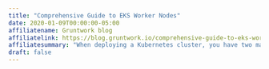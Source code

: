 ```yaml
---
title: "Comprehensive Guide to EKS Worker Nodes"
date: 2020-01-09T00:00:00-05:00
affiliatename: Gruntwork blog
affiliatelink: https://blog.gruntwork.io/comprehensive-guide-to-eks-worker-nodes-94e241092cbe
affiliatesummary: "When deploying a Kubernetes cluster, you have two major components to manage: the Control Plane (also known as the Master Nodes) and …"
draft: false
---
```


